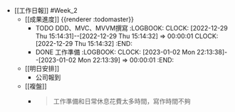 - [[工作日報]] #Week_2
	- [[成果進度]] {{renderer :todomaster}}
		- TODO DDD、MVC、MVVM撰寫
		  :LOGBOOK:
		  CLOCK: [2022-12-29 Thu 15:14:31]--[2022-12-29 Thu 15:14:32] =>  00:00:01
		  CLOCK: [2022-12-29 Thu 15:14:32]
		  :END:
		- DONE 工作準備
		  :LOGBOOK:
		  CLOCK: [2023-01-02 Mon 22:13:38]--[2023-01-02 Mon 22:13:39] =>  00:00:01
		  :END:
	- [[明日安排]]
		- 公司報到
	- [[複盤]]
		- > 工作準備和日常休息花費太多時間，寫作時間不夠